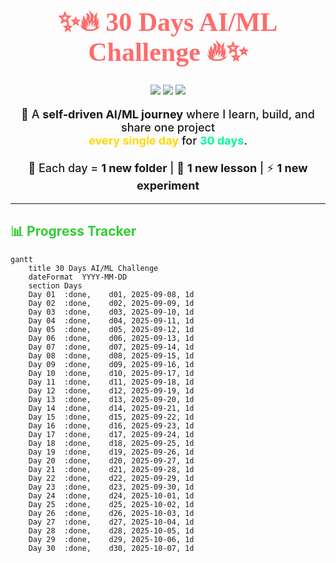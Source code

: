 <!-- HEADER -->
<h1 align="center" style="color:#FF6B6B; font-family:Verdana; font-weight:900; font-size: 42px;">
  ✨🔥 30 Days AI/ML Challenge 🔥✨
</h1>

<p align="center">
  <img src="https://img.shields.io/badge/Challenge-30%20Days-ff69b4?style=for-the-badge&logo=target" />
  <img src="https://img.shields.io/badge/Focus-AI%2FML-1e90ff?style=for-the-badge&logo=python" />
  <img src="https://img.shields.io/badge/Status-In%20Progress-ffa500?style=for-the-badge&logo=progress" />
</p>

<p align="center" style="font-size:18px; font-weight:500;">
  🚀 A <b>self-driven AI/ML journey</b> where I learn, build, and share one project <br> 
  <span style="color:#FFD700; font-weight:700;">every single day</span> for <span style="color:#00FA9A; font-weight:700;">30 days</span>.  
  <br><br>
  📂 Each day = <b>1 new folder</b> | 🧠 <b>1 new lesson</b> | ⚡ <b>1 new experiment</b>
</p>

---

<!-- PROGRESS BAR -->
<h2 style="color:#32CD32;">📊 Progress Tracker</h2>

```mermaid
gantt
    title 30 Days AI/ML Challenge
    dateFormat  YYYY-MM-DD
    section Days
    Day 01  :done,    d01, 2025-09-08, 1d
    Day 02  :done,    d02, 2025-09-09, 1d
    Day 03  :done,    d03, 2025-09-10, 1d
    Day 04  :done,    d04, 2025-09-11, 1d
    Day 05  :done,    d05, 2025-09-12, 1d
    Day 06  :done,    d06, 2025-09-13, 1d
    Day 07  :done,    d07, 2025-09-14, 1d
    Day 08  :done,    d08, 2025-09-15, 1d
    Day 09  :done,    d09, 2025-09-16, 1d
    Day 10  :done,    d10, 2025-09-17, 1d
    Day 11  :done,    d11, 2025-09-18, 1d
    Day 12  :done,    d12, 2025-09-19, 1d
    Day 13  :done,    d13, 2025-09-20, 1d
    Day 14  :done,    d14, 2025-09-21, 1d
    Day 15  :done,    d15, 2025-09-22, 1d
    Day 16  :done,    d16, 2025-09-23, 1d
    Day 17  :done,    d17, 2025-09-24, 1d
    Day 18  :done,    d18, 2025-09-25, 1d
    Day 19  :done,    d19, 2025-09-26, 1d
    Day 20  :done,    d20, 2025-09-27, 1d
    Day 21  :done,    d21, 2025-09-28, 1d
    Day 22  :done,    d22, 2025-09-29, 1d
    Day 23  :done,    d23, 2025-09-30, 1d
    Day 24  :done,    d24, 2025-10-01, 1d
    Day 25  :done,    d25, 2025-10-02, 1d
    Day 26  :done,    d26, 2025-10-03, 1d
    Day 27  :done,    d27, 2025-10-04, 1d
    Day 28  :done,    d28, 2025-10-05, 1d
    Day 29  :done,    d29, 2025-10-06, 1d
    Day 30  :done,    d30, 2025-10-07, 1d

